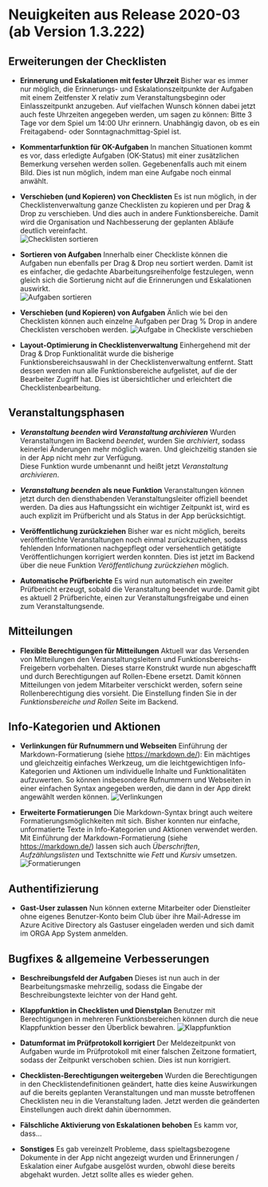 # Neuigkeiten aus Release 2020-03 (ab Version 1.3.222)

## Erweiterungen der Checklisten
- **Erinnerung und Eskalationen mit fester Uhrzeit**
Bisher war es immer nur möglich, die Erinnerungs- und Eskalationszeitpunkte der Aufgaben mit einem Zeitfenster X relativ zum Veranstaltungsbeginn oder Einlasszeitpunkt anzugeben. Auf vielfachen Wunsch können dabei jetzt auch feste Uhrzeiten angegeben werden, um sagen zu können: Bitte 3 Tage vor dem Spiel um 14:00 Uhr erinnern. Unabhängig davon, ob es ein Freitagabend- oder Sonntagnachmittag-Spiel ist.

- **Kommentarfunktion für OK-Aufgaben**
In manchen Situationen kommt es vor, dass erledigte Aufgaben (OK-Status) mit einer zusätzlichen Bemerkung versehen werden sollen. Gegebenenfalls auch mit einem Bild. Dies ist nun möglich, indem man eine Aufgabe noch einmal anwählt.

- **Verschieben (und Kopieren) von Checklisten**
Es ist nun möglich, in der Checklistenverwaltung ganze Checklisten zu kopieren und per Drag & Drop zu verschieben. Und dies auch in andere Funktionsbereiche. Damit wird die Organisation und Nachbesserung der geplanten Abläufe deutlich vereinfacht.<br>
![Checklisten sortieren](Bilder/checklisten01.gif)

- **Sortieren von Aufgaben**
Innerhalb einer Checkliste können die Aufgaben nun ebenfalls per Drag & Drop neu sortiert werden. Damit ist es einfacher, die gedachte Abarbeitungsreihenfolge festzulegen, wenn gleich sich die Sortierung nicht auf die Erinnerungen und Eskalationen auswirkt.<br>
![Aufgaben sortieren](Bilder/aufgaben01.gif)

- **Verschieben (und Kopieren) von Aufgaben**
Änlich wie bei den Checklisten können auch einzelne Aufgaben per Drag % Drop in andere Checklisten verschoben werden. 
![Aufgabe in Checkliste verschieben](Bilder/aufgaben02.gif)

- **Layout-Optimierung in Checklistenverwaltung**
Einhergehend mit der Drag & Drop Funktionalität wurde die bisherige Funktionsbereichsauswahl in der Checklistenverwaltung entfernt. Statt dessen werden nun alle Funktionsbereiche aufgelistet, auf die der Bearbeiter Zugriff hat. Dies ist übersichtlicher und erleichtert die Checklistenbearbeitung. 
 
## Veranstaltungsphasen

- **_Veranstaltung beenden_ wird _Veranstaltung archivieren_**
Wurden Veranstaltungen im Backend _beendet_, wurden Sie _archiviert_, sodass keinerlei Änderungen mehr möglich waren. Und gleichzeitig standen sie in der App nicht mehr zur Verfügung.   
Diese Funktion wurde umbenannt und heißt jetzt _Veranstaltung archivieren_.

- **_Veranstaltung beenden_ als neue Funktion**
Veranstaltungen können jetzt durch den diensthabenden Veranstaltungsleiter offiziell beendet werden. Da dies aus Haftungssicht ein wichtiger Zeitpunkt ist, wird es auch explizit im Prüfbericht und als Status in der App berücksichtigt. 

- **Veröffentlichung zurückziehen**
Bisher war es nicht möglich, bereits veröffentlichte Veranstaltungen noch einmal zurückzuziehen, sodass fehlenden Informationen nachgepflegt oder versehentlich getätigte Veröffentlichungen korrigiert werden konnten. Dies ist jetzt im Backend über die neue Funktion _Veröffentlichung zurückziehen_ möglich.

- **Automatische Prüfberichte**
Es wird nun automatisch ein zweiter Prüfbericht erzeugt, sobald die Veranstaltung beendet wurde. Damit gibt es aktuell 2 Prüfberichte, einen zur Veranstaltungsfreigabe und einen zum Veranstaltungsende.

## Mitteilungen

- **Flexible Berechtigungen für Mitteilungen**
Aktuell war das Versenden von Mitteilungen den Veranstaltungsleitern und Funktionsbereichs-Freigebern vorbehalten. Dieses starre Konstrukt wurde nun abgeschafft und durch Berechtigungen auf Rollen-Ebene ersetzt. Damit können Mitteilungen von jedem Mitarbeiter verschickt werden, sofern seine Rollenberechtigung dies vorsieht. Die Einstellung finden Sie in der _Funktionsbereiche und Rollen_ Seite im Backend. 


## Info-Kategorien und Aktionen

- **Verlinkungen für Rufnummern und Webseiten**
Einführung der Markdown-Formatierung (siehe https://markdown.de/): 
Ein mächtiges und gleichzeitig einfaches Werkzeug, um die leichtgewichtigen Info-Kategorien und Aktionen um individuelle Inhalte und Funktionalitäten aufzuwerten. So können insbesondere Rufnummern und Webseiten in einer einfachen Syntax angegeben werden, die dann in der App direkt angewählt werden können.
![Verlinkungen](Bilder/infokategorien01.gif)

- **Erweiterte Formatierungen**
Die Markdown-Syntax bringt auch weitere Formatierungsmöglichkeiten mit sich. Bisher konnten nur einfache, unformatierte Texte in Info-Kategorien und Aktionen verwendet werden. Mit Einführung der Markdown-Formatierung (siehe https://markdown.de/) lassen sich auch _Überschriften_, _Aufzählungslisten_ und Textschnitte wie _Fett_ und _Kursiv_ umsetzen. 
![Formatierungen](Bilder/infokategorien02.gif)

## Authentifizierung
- **Gast-User zulassen**
Nun können externe Mitarbeiter oder Dienstleiter ohne eigenes Benutzer-Konto beim Club über ihre Mail-Adresse im Azure Acitive Directory als Gastuser eingeladen werden und sich damit im ORGA App System anmelden.  



## Bugfixes & allgemeine Verbesserungen

- **Beschreibungsfeld der Aufgaben**
Dieses ist nun auch in der Bearbeitungsmaske mehrzeilig, sodass die Eingabe der Beschreibungstexte leichter von der Hand geht.

- **Klappfunktion in Checklisten und Dienstplan**
Benutzer mit Berechtigungen in mehreren Funktionsbereichen können durch die neue Klappfunktion besser den Überblick bewahren. 
![Klappfunktion](Bilder/klappfunktion01.gif)

- **Datumformat im Prüfprotokoll korrigiert**
Der Meldezeitpunkt von Aufgaben wurde im Prüfprotokoll mit einer falschen Zeitzone formatiert, sodass der Zeitpunkt verschoben schien. Dies ist nun korrigiert.

- **Checklisten-Berechtigungen weitergeben**
Wurden die Berechtigungen in den Checklistendefinitionen geändert, hatte dies keine Auswirkungen auf die bereits geplanten Veranstaltungen und man musste betroffenen Checklisten neu in die Veranstaltung laden. Jetzt werden die geänderten Einstellungen auch direkt dahin übernommen.

- **Fälschliche Aktivierung von Eskalationen behoben**
Es kamm vor, dass...


- **Sonstiges**
Es gab vereinzelt Probleme, dass spieltagsbezogene Dokumente in der App nicht angezeigt wurden und Erinnerungen / Eskalation einer Aufgabe ausgelöst wurden, obwohl diese bereits abgehakt wurden. Jetzt sollte alles es wieder gehen. 

